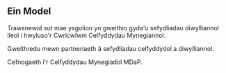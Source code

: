 ## Ein Model

Trawsnewid sut mae ysgolion yn gweithio gyda'u sefydliadau diwylliannol lleol i hwyluso'r Cwricwlwm Celfyddydau Mynegiannol.

Gweithredu mewn partneriaeth â sefydliadau celfyddydol a diwylliannol.

Cefnogaeth i'r Celfyddydau Mynegiadol MDaP.